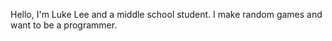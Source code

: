 Hello, I'm Luke Lee and a middle school student. I make random games and want to be a programmer.


